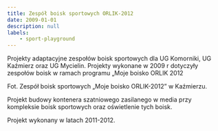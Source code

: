 ```yaml
---
title: Zespół boisk sportowych ORLIK-2012
date: 2009-01-01
description: null
labels:
    - sport-playground
---
```


Projekty adaptacyjne zespołów boisk sportowych dla UG Komorniki, UG Kaźmierz oraz UG Mycielin.
Projekty wykonane w 2009 r dotyczyły zespołów boisk w ramach programu „Moje boisko ORLIK 2012

Fot. Zespół boisk sportowych „Moje boisko ORLIK-2012” w Kaźmierzu.



Projekt budowy kontenera szatniowego zasilanego w media przy kompleksie boisk sportowych oraz oświetlenie tych boisk.

Projekt wykonany w latach 2011-2012.
